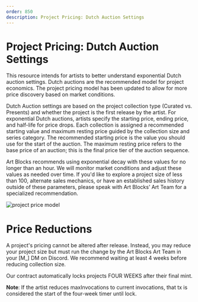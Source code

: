 ```yaml
---
order: 850
description: Project Pricing: Dutch Auction Settings 
---
```

# Project Pricing: Dutch Auction Settings 

This resource intends for artists to better understand exponential Dutch auction settings. Dutch auctions are the recommended model for project economics. The project pricing model has been updated to allow for more price discovery based on market conditions. 

Dutch Auction settings are based on the project collection type (Curated vs. Presents) and whether the project is the first release by the artist. For exponential Dutch auctions, artists specify the starting price, ending price, and half-life for price drops. Each collection is assigned a recommended starting value and maximum resting price guided by the collection size and series category. The recommended starting price is the value you should use for the start of the auction. The maximum resting price refers to the base price of an auction; this is the final price tier of the auction sequence.

Art Blocks recommends using exponential decay with these values for no longer than an hour. We will monitor market conditions and adjust these values as needed over time. If you'd like to explore a project size of less than 100, alternate sales mechanics, or have an established sales history outside of these parameters, please speak with Art Blocks’ Art Team for a specialized recommendation.

![project price model](https://user-images.githubusercontent.com/103667291/204166892-3854cac3-b39e-43f8-aea2-512586c3d7f2.jpg)

# Price Reductions

A project's pricing cannot be altered after release. Instead, you may reduce your project size but must run the change by the Art Blocks Art Team in your [M_] DM on Discord. We recommend waiting at least 4 weeks before reducing collection size. 

Our contract automatically locks projects FOUR WEEKS after their final mint.

**Note**: If the artist reduces maxInvocations to current invocations, that tx is considered the start of the four-week timer until lock.


